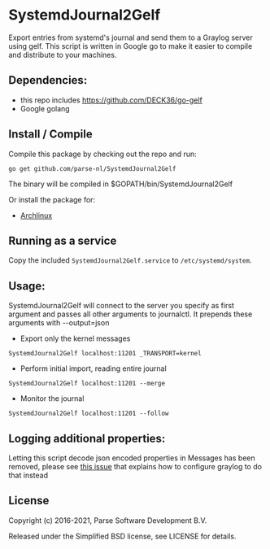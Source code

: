 SystemdJournal2Gelf
===================

Export entries from systemd's journal and send them to a Graylog server using
gelf. This script is written in Google go to make it easier to compile and
distribute to your machines.

Dependencies:
-------------

- this repo includes https://github.com/DECK36/go-gelf
- Google golang


Install / Compile
-----------------

Compile this package by checking out the repo and run:

```
go get github.com/parse-nl/SystemdJournal2Gelf
```

The binary will be compiled in $GOPATH/bin/SystemdJournal2Gelf

Or install the package for:

* [Archlinux](https://aur.archlinux.org/packages/systemdjournal2gelf/)

Running as a service
--------------------

Copy the included `SystemdJournal2Gelf.service` to `/etc/systemd/system`.

Usage:
------

SystemdJournal2Gelf will connect to the server you specify as first argument
and passes all other arguments to journalctl. It prepends these arguments with
--output=json

- Export only the kernel messages
```
SystemdJournal2Gelf localhost:11201 _TRANSPORT=kernel
```

- Perform initial import, reading entire journal
```
SystemdJournal2Gelf localhost:11201 --merge
```

- Monitor the journal
```
SystemdJournal2Gelf localhost:11201 --follow
```

Logging additional properties:
------------------------------

Letting this script decode json encoded properties in Messages has been removed,
please see [this issue](https://github.com/parse-nl/SystemdJournal2Gelf/issues/10)
that explains how to configure graylog to do that instead

License
-------
Copyright (c) 2016-2021, Parse Software Development B.V.

Released under the Simplified BSD license, see LICENSE for details.

